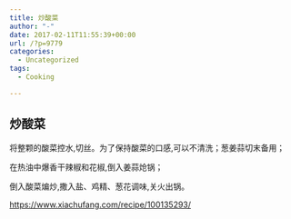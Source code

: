 ```yaml
---
title: 炒酸菜
author: "-"
date: 2017-02-11T11:55:39+00:00
url: /?p=9779
categories:
  - Uncategorized
tags:
  - Cooking

---
```

## 炒酸菜
将整颗的酸菜控水,切丝。为了保持酸菜的口感,可以不清洗；葱姜蒜切末备用；
  
在热油中爆香干辣椒和花椒,倒入姜蒜炝锅；
  
倒入酸菜煸炒,撒入盐、鸡精、葱花调味,关火出锅。
  
https://www.xiachufang.com/recipe/100135293/